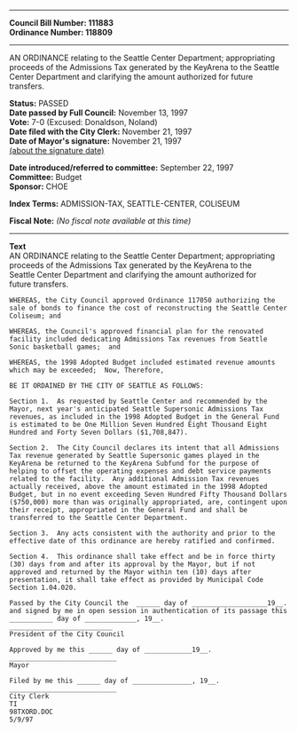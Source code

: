 * * * * *  
  
**Council Bill Number: [](#h0)[](#h2)111883**   
**Ordinance Number: 118809**  
  
* * * * *  
  
AN ORDINANCE relating to the Seattle Center Department; appropriating proceeds of the Admissions Tax generated by the KeyArena to the Seattle Center Department and clarifying the amount authorized for future transfers.  
  
**Status:** PASSED   
**Date passed by Full Council:** November 13, 1997   
**Vote:** 7-0 (Excused: Donaldson, Noland)   
**Date filed with the City Clerk:** November 21, 1997   
**Date of Mayor's signature:** November 21, 1997   
[(about the signature date)](/~public/approvaldate.htm)   
  
  
**Date introduced/referred to committee:** September 22, 1997   
**Committee:** Budget   
**Sponsor:** CHOE   
  
**Index Terms:** ADMISSION-TAX, SEATTLE-CENTER, COLISEUM  
  
**Fiscal Note:** *(No fiscal note available at this time)*  
  
* * * * *  
  
**Text**  
    AN ORDINANCE relating to the Seattle Center Department; appropriating  
    proceeds of the Admissions Tax generated by the KeyArena to the  
    Seattle Center Department and clarifying the amount authorized for  
    future transfers.  
  
    WHEREAS, the City Council approved Ordinance 117050 authorizing the  
    sale of bonds to finance the cost of reconstructing the Seattle Center  
    Coliseum; and  
  
    WHEREAS, the Council's approved financial plan for the renovated  
    facility included dedicating Admissions Tax revenues from Seattle  
    Sonic basketball games;  and  
  
    WHEREAS, the 1998 Adopted Budget included estimated revenue amounts  
    which may be exceeded;  Now, Therefore,  
  
    BE IT ORDAINED BY THE CITY OF SEATTLE AS FOLLOWS:  
  
    Section 1.  As requested by Seattle Center and recommended by the  
    Mayor, next year's anticipated Seattle Supersonic Admissions Tax  
    revenues, as included in the 1998 Adopted Budget in the General Fund  
    is estimated to be One Million Seven Hundred Eight Thousand Eight  
    Hundred and Forty Seven Dollars ($1,708,847).  
  
    Section 2.  The City Council declares its intent that all Admissions  
    Tax revenue generated by Seattle Supersonic games played in the  
    KeyArena be returned to the KeyArena Subfund for the purpose of  
    helping to offset the operating expenses and debt service payments  
    related to the facility.  Any additional Admission Tax revenues  
    actually received, above the amount estimated in the 1998 Adopted  
    Budget, but in no event exceeding Seven Hundred Fifty Thousand Dollars  
    ($750,000) more than was originally appropriated, are, contingent upon  
    their receipt, appropriated in the General Fund and shall be  
    transferred to the Seattle Center Department.  
  
    Section 3.  Any acts consistent with the authority and prior to the  
    effective date of this ordinance are hereby ratified and confirmed.  
  
    Section 4.  This ordinance shall take effect and be in force thirty  
    (30) days from and after its approval by the Mayor, but if not  
    approved and returned by the Mayor within ten (10) days after  
    presentation, it shall take effect as provided by Municipal Code  
    Section 1.04.020.  
  
    Passed by the City Council the  ______ day of ___________________19__.  
    and signed by me in open session in authentication of its passage this  
    ___________ day of _____________, 19__.  
    __________________________  
    President of the City Council  
  
    Approved by me this ______ day of ____________19__.  
    ___________________________  
    Mayor  
  
    Filed by me this ______ day of _______________, 19__.  
    ___________________________  
    City Clerk  
    TI  
    98TXORD.DOC  
    5/9/97  
